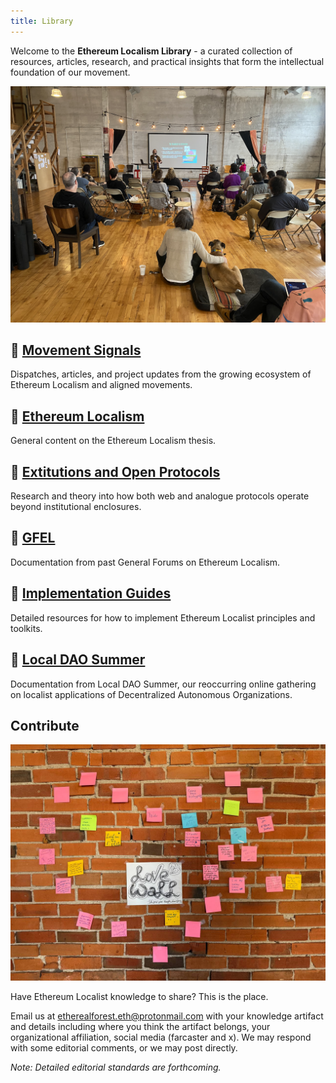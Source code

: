 ```yaml
---
title: Library
---
```

Welcome to the **Ethereum Localism Library** - a curated collection of resources, articles, research, and practical insights that form the intellectual foundation of our movement.

![](https://github.com/Clinamenic/GFEL/blob/main/IMG_5172.png?raw=true)

## 📰 [Movement Signals](library/Movement-Signals)
Dispatches, articles, and project updates from the growing ecosystem of Ethereum Localism and aligned movements.

## 📁 [Ethereum Localism](library/Ethereum-Localism)
General content on the Ethereum Localism thesis.

## 📁 [Extitutions and Open Protocols](library/Extitutions-and-Open-Protocols)
Research and theory into how both web and analogue protocols operate beyond institutional enclosures.

## 📁 [GFEL](library/GFEL)
Documentation from past General Forums on Ethereum Localism.

## 📁 [Implementation Guides](library/Implementation-Guides)
Detailed resources for how to implement Ethereum Localist principles and toolkits.

## 📁 [Local DAO Summer](library/Local-DAO-Summer)
Documentation from Local DAO Summer, our reoccurring online gathering on localist applications of Decentralized Autonomous Organizations. 

## Contribute

![](https://github.com/Clinamenic/GFEL/blob/main/lovewall.jpeg?raw=true)

Have Ethereum Localist knowledge to share? This is the place. 

Email us at etherealforest.eth@protonmail.com with your knowledge artifact and details including where you think the artifact belongs, your organizational affiliation, social media (farcaster and x). We may respond with some editorial comments, or we may post directly. 

*Note: Detailed editorial standards are forthcoming.*
